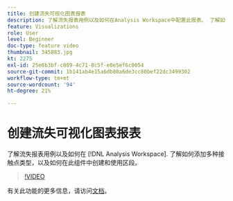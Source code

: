 ```yaml
---
title: 创建流失可视化图表报表
description: 了解流失报表用例以及如何在Analysis Workspace中配置此报表。 了解如何添加多种接触点类型，以及如何在此组件中创建和使用区段。
feature: Visualizations
role: User
level: Beginner
doc-type: feature video
thumbnail: 345883.jpg
kt: 2275
exl-id: 25e6b3bf-c809-4c71-8c5f-e0e5ef6c0054
source-git-commit: 1b141ab4e15a6db80a6de3cc80bef22dc3499302
workflow-type: tm+mt
source-wordcount: '94'
ht-degree: 21%

---
```


# 创建流失可视化图表报表

了解流失报表用例以及如何在 [!DNL Analysis Workspace]. 了解如何添加多种接触点类型，以及如何在此组件中创建和使用区段。

>[!VIDEO](https://video.tv.adobe.com/v/345883/?quality=12)

有关此功能的更多信息，请访问[文档](https://experienceleague.adobe.com/docs/analytics/analyze/analysis-workspace/visualizations/fallout/fallout-flow.html?lang=zh-Hans)。
